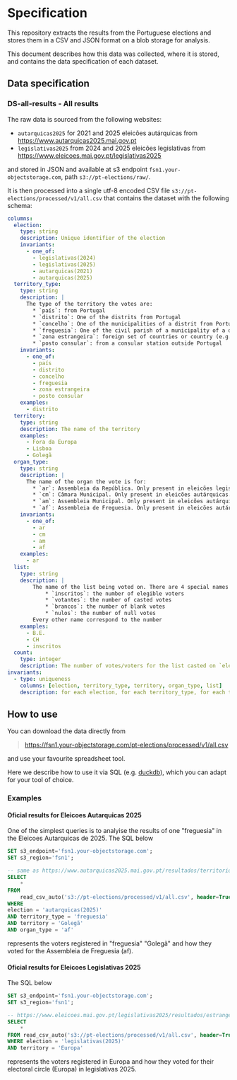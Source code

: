 # Specification

This repository extracts the results from the Portuguese elections
and stores them in a CSV and JSON format on a blob storage for analysis.

This document describes how this data was collected, where it is stored, and contains the data specification
of each dataset.

## Data specification

### DS-all-results - All results

The raw data is sourced from the following websites:

* `autarquicas2025` for 2021 and 2025 eleicões autárquicas from https://www.autarquicas2025.mai.gov.pt
* `legislativas2025` from 2024 and 2025 eleicões legislativas from https://www.eleicoes.mai.gov.pt/legislativas2025

and stored in JSON and available at s3 endpoint `fsn1.your-objectstorage.com`, path `s3://pt-elections/raw/`.

It is then processed into a single utf-8 encoded CSV file `s3://pt-elections/processed/v1/all.csv` that contains the dataset with the following schema:

```yaml
columns:
  election:
    type: string
    description: Unique identifier of the election
    invariants:
      - one_of:
        - legislativas(2024)
        - legislativas(2025)
        - autarquicas(2021)
        - autarquicas(2025)
  territory_type:
    type: string
    description: |
      The type of the territory the votes are:
        * `país`: from Portugal
        * `distrito`: One of the distrits from Portugal
        * `concelho`: One of the municipalities of a distrit from Portugal
        * `freguesia`: One of the civil parish of a municipality of a distrit from Portugal
        * `zona estrangeira`: foreign set of countries or country (e.g. Europa, Alemanha)
        * `posto consular`: from a consular station outside Portugal
    invariants:
      - one_of:
        - país
        - distrito
        - concelho
        - freguesia
        - zona estrangeira
        - posto consular
    examples:
      - distrito
  territory:
    type: string
    description: The name of the territory
    examples:
      - Fora da Europa
      - Lisboa
      - Golegã
  organ_type:
    type: string
    description: |
      The name of the organ the vote is for:
        * `ar`: Assembleia da República. Only present in eleicões legislativas.
        * `cm`: Câmara Municipal. Only present in eleicões autárquicas.
        * `am`: Assembleia Municipal. Only present in eleicões autárquicas.
        * `af`: Assembleia de Freguesia. Only present in eleicões autárquicas.
    invariants:
      - one_of:
        - ar
        - cm
        - am
        - af
    examples:
      - ar
  list:
    type: string
    description: |
        The name of the list being voted on. There are 4 special names on this column:
            * `inscritos`: the number of elegible voters
            * `votantes`: the number of casted votes
            * `brancos`: the number of blank votes
            * `nulos`: the number of null votes
        Every other name correspond to the number
    examples:
      - B.E.
      - CH
      - inscritos
  count:
    type: integer
    description: The number of votes/voters for the list casted on `election`, `territory_type`, `territory` and `list`
invariants:
  - type: uniqueness
    columns: [election, territory_type, territory, organ_type, list]
    description: for each election, for each territory_type, for each territory, for each organ_type and for each list, there is exactly one number - the number of casted votes
```

## How to use

You can download the data directly from

> https://fsn1.your-objectstorage.com/pt-elections/processed/v1/all.csv

and use your favourite spreadsheet tool.

Here we describe how to use it via SQL (e.g. [duckdb](https://duckdb.org/)),
which you can adapt for your tool of choice.

### Examples

#### Oficial results for Eleicoes Autarquicas 2025

One of the simplest queries is to analyise the results of one "freguesia" in the Eleicoes Autarquicas de 2025.
The SQL below

```sql
SET s3_endpoint='fsn1.your-objectstorage.com';
SET s3_region='fsn1';

-- same as https://www.autarquicas2025.mai.gov.pt/resultados/territorio-nacional?local=2429&election=AF
SELECT
    *
FROM
    read_csv_auto('s3://pt-elections/processed/v1/all.csv', header=True)
WHERE
election = 'autarquicas(2025)'
AND territory_type = 'freguesia'
AND territory = 'Golegã'
AND organ_type = 'af'
```

represents the voters registered in "freguesia" "Golegã" and how they voted for the Assembleia de Freguesia (af).

#### Oficial results for Eleicoes Legislativas 2025

The SQL below

```sql
SET s3_endpoint='fsn1.your-objectstorage.com';
SET s3_region='fsn1';

-- https://www.eleicoes.mai.gov.pt/legislativas2025/resultados/estrangeiro?local=FOREIGN-800000
SELECT
    *
FROM read_csv_auto('s3://pt-elections/processed/v1/all.csv', header=True)
WHERE election = 'legislativas(2025)'
AND territory = 'Europa'
```

represents the voters registered in Europa and how they voted for their electoral circle (Europa) in legislativas 2025.
